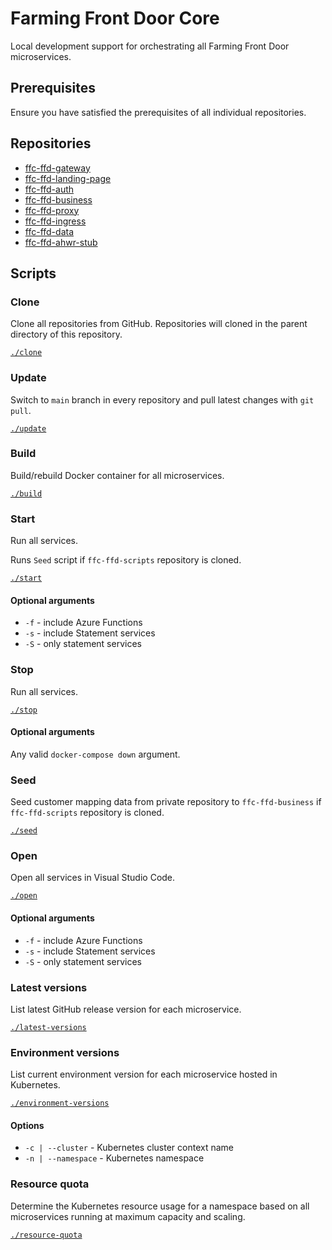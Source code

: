 # Farming Front Door Core
Local development support for orchestrating all Farming Front Door microservices.

## Prerequisites

Ensure you have satisfied the prerequisites of all individual repositories.

## Repositories
- [ffc-ffd-gateway](https://github.com/defra/ffc-ffd-gateway)
- [ffc-ffd-landing-page](https://github.com/defra/ffc-ffd-landing-page)
- [ffc-ffd-auth](https://github.com/defra/ffc-ffd-auth)
- [ffc-ffd-business](https://github.com/defra/ffc-ffd-business)
- [ffc-ffd-proxy](https://github.com/defra/ffc-ffd-proxy)
- [ffc-ffd-ingress](https://github.com/defra/ffc-ffd-ingress)
- [ffc-ffd-data](https://github.com/defra/ffc-ffd-data)
- [ffc-ffd-ahwr-stub](https://github.com/defra/ffc-ffd-ahwr-stub)

## Scripts

### Clone

Clone all repositories from GitHub.  Repositories will cloned in the parent directory of this repository.

[`./clone`](clone)

### Update

Switch to `main` branch in every repository and pull latest changes with `git pull`.

[`./update`](update)

### Build

Build/rebuild Docker container for all microservices.

[`./build`](build)

### Start

Run all services.

Runs `Seed` script if `ffc-ffd-scripts` repository is cloned.

[`./start`](start)

#### Optional arguments
- `-f` - include Azure Functions
- `-s` - include Statement services
- `-S` - only statement services

### Stop

Run all services.

[`./stop`](stop)

#### Optional arguments

Any valid `docker-compose down` argument.

### Seed

Seed customer mapping data from private repository to `ffc-ffd-business` if `ffc-ffd-scripts` repository is cloned.

[`./seed`](seed)

### Open

Open all services in Visual Studio Code.

[`./open`](open)

#### Optional arguments
- `-f` - include Azure Functions
- `-s` - include Statement services
- `-S` - only statement services

### Latest versions

List latest GitHub release version for each microservice.

[`./latest-versions`](latest-versions)

### Environment versions

List current environment version for each microservice hosted in Kubernetes.

[`./environment-versions`](environment-versions)

#### Options
- `-c | --cluster` - Kubernetes cluster context name
- `-n | --namespace` - Kubernetes namespace

### Resource quota

Determine the Kubernetes resource usage for a namespace based on all microservices running at maximum capacity and scaling.

[`./resource-quota`](resource-quota)
